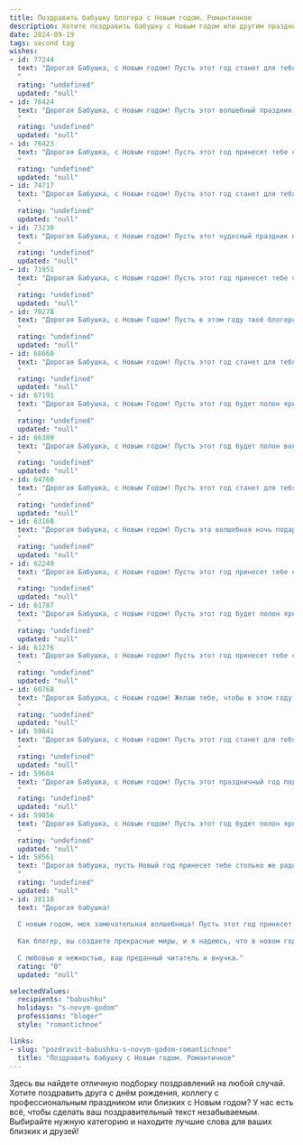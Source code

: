 ```yaml
---
title: Поздравить бабушку блогера с Новым годом. Романтичное
description: Хотите поздравить бабушку с Новым годом или другим праздником? Наш ИИ создаст незабываемое поздравление, а вы обязательно выделитесь среди других.  
date: 2024-09-19
tags: second tag
wishes:
- id: 77244
  text: "Дорогая Бабушка, с Новым годом! Пусть этот год станет для тебя волшебным, наполненным теплом, любовью и вдохновением. Хочу пожелать тебе крепкого здоровья, море радости и ярких эмоций! Пусть твои блоги продолжают дарить свет и добро, и все твои замыслы воплощаются в жизнь! Счастья тебе, моя дорогая!
  "
  rating: "undefined"
  updated: "null"
- id: 76424
  text: "Дорогая Бабушка, с Новым годом! Пусть этот волшебный праздник подарит тебе море радости, тепла и любви, как твои самые яркие блогерские видео. Желаю, чтобы в новом году ты сияла как новогодняя елка, а твои дни были полны вдохновения, как твой блог.
  "
  rating: "undefined"
  updated: "null"
- id: 76423
  text: "Дорогая Бабушка, с Новым годом! Пусть этот год принесет тебе столько же тепла, света и радости, сколько ты приносишь в жизнь своим блогерам. Будь всегда такой же яркой, красивой и вдохновляющей, как твои посты!
  "
  rating: "undefined"
  updated: "null"
- id: 74717
  text: "Дорогая Бабушка, с Новым годом! Пусть этот год станет для тебя временем волшебных моментов,  нежных объятий и ярких красок, как в твоих блогах. Желаю тебе вдохновения, радости и любви!
  "
  rating: "undefined"
  updated: "null"
- id: 73230
  text: "Дорогая Бабушка, с Новым годом! Пусть этот чудесный праздник принесет тебе море радости, любви и вдохновения. Пусть твой блог расцветет новыми идеями, а твоя душа всегда будет полна тепла и света. Я очень люблю тебя! 💖
  "
  rating: "undefined"
  updated: "null"
- id: 71951
  text: "Дорогая Бабушка, с Новым годом! Пусть этот год принесет тебе столько же радости и вдохновения, сколько ты даришь своим подписчикам. Пусть твои слова и мысли продолжают согревать сердца и вдохновлять на новые свершения. Счастья тебе, крепкого здоровья и исполнения всех желаний!
  "
  rating: "undefined"
  updated: "null"
- id: 70278
  text: "Дорогая Бабушка, с Новым Годом! Пусть в этом году твоё блогерское сердце будет наполнено вдохновением, а каждый пост станет шедевром, который подарит тепло и радость твоим читателям.
  "
  rating: "undefined"
  updated: "null"
- id: 68660
  text: "Дорогая Бабушка, с Новым годом! Пусть этот год станет для тебя таким же ярким и вдохновляющим, как твои блоги! Пусть он принесет новые идеи, счастливые моменты и бесконечную любовь.
  "
  rating: "undefined"
  updated: "null"
- id: 67191
  text: "Дорогая Бабушка, с Новым Годом! Пусть этот год будет полон ярких эмоций, вдохновения и, конечно же, новых интересных историй для твоего блога. Желаю тебе крепкого здоровья, благополучия и море позитива. Пусть каждый твой пост приносит радость и вдохновение твоим читателям.
  "
  rating: "undefined"
  updated: "null"
- id: 66389
  text: "Дорогая Бабушка, с Новым годом! Пусть этот год будет полон волшебства, как ваши сказочные блоги, а каждый день приносит радость и вдохновение.  Желаю тебе крепкого здоровья, ярких красок жизни и бесконечного потока любви от твоих верных читателей!
  "
  rating: "undefined"
  updated: "null"
- id: 64760
  text: "Дорогая Бабушка, с Новым Годом! Пусть этот год станет для тебя таким же ярким и вдохновляющим, как твои блоги. Желаю тебе море позитива, новых идей и, конечно же, крепкого здоровья, чтобы ты всегда могла делиться своей мудростью и опытом с миром.
  "
  rating: "undefined"
  updated: "null"
- id: 63168
  text: "Дорогая бабушка, с Новым годом! Пусть эта волшебная ночь подарит тебе море радости, улыбок и тепла. Пусть твои блоги наполнятся вдохновением, а подписчики – любовью и поддержкой. Ты – настоящая звезда, которая освещает все вокруг своим талантом и добрым сердцем. Счастья тебе, моя дорогая!
  "
  rating: "undefined"
  updated: "null"
- id: 62249
  text: "Дорогая Бабушка, с Новым годом! Пусть этот год принесет тебе столько же радости, сколько ты приносишь нам своей добротой. Твоя любовь и мудрость – настоящий подарок, который согревает сердце. Пусть новый год станет для тебя годом исполнения желаний, ярких моментов и вдохновения для новых блогеровских идей.
  "
  rating: "undefined"
  updated: "null"
- id: 61787
  text: "Дорогая Бабушка, с Новым годом! Пусть этот год будет полон ярких моментов, вдохновения и новых творческих идей для твоего блога. Ты - настоящая звезда, которая сияет своим талантом и добротой. Пусть каждый день приносит тебе радость, а твои подписчики всегда будут в восторге от твоих публикаций.
  "
  rating: "undefined"
  updated: "null"
- id: 61276
  text: "Дорогая Бабушка, с Новым годом! Пусть этот год принесет тебе свет, любовь, радость и вдохновение.  Твои блоги, наполненные душевным теплом, стали источником добра для многих. С Новым годом, моя самая любимая бабушка-блогер!
  "
  rating: "undefined"
  updated: "null"
- id: 60768
  text: "Дорогая Бабушка, с Новым годом! Желаю тебе, чтобы в этом году твой блог был полон вдохновения и радости, чтобы твои слова находили отклик в сердцах читателей, а ты сама была окружена любовью и заботой близких. Пусть новый год станет для тебя временем волшебных мгновений и исполнения самых заветных желаний!
  "
  rating: "undefined"
  updated: "null"
- id: 59841
  text: "Дорогая Бабушка, с Новым годом! Пусть этот год станет для тебя годом новых вдохновений, ярких моментов и бесконечной любви. Пусть твои блоги продолжат радовать тысячи людей, а твой светлый талант не угаснет никогда. Я люблю тебя, моя дорогая!
  "
  rating: "undefined"
  updated: "null"
- id: 59604
  text: "Дорогая Бабушка, с Новым годом! Пусть этот праздничный год подарит тебе столько же тепла и любви, сколько ты даришь своим подписчикам. Пусть твои блоги и дальше вдохновляют людей,  оживляют их мечты и дарят новые идеи. Здоровья тебе, радости и процветания в новом году! ❤️
  "
  rating: "undefined"
  updated: "null"
- id: 59056
  text: "Дорогая Бабушка, с Новым годом! Пусть этот год будет полон ярких красок, как твои блоги, и пусть каждый миг будет наполнен радостью и теплом, как твои любимые истории. Желаю тебе здоровья, вдохновения и, конечно же, много-много благодарных подписчиков!
  "
  rating: "undefined"
  updated: "null"
- id: 58561
  text: "Дорогая бабушка, пусть Новый год принесет тебе столько же радости и любви, сколько ты даришь нам каждый день. Пусть твой блог будет полон вдохновения, а твои читатели — благодарных сердец. С Новым годом!
  "
  rating: "undefined"
  updated: "null"
- id: 38110
  text: "Дорогая бабушка!
  
  С новым годом, моя замечательная волшебница! Пусть этот год принесет в вашу жизнь искренние радости и вдохновение, как самые красивые моменты из ваших блестящих блогов. Пусть каждый день будет наполнен светом и теплом, словно огни новогодней елки, озаряющие наши сердца.
  
  Как блогер, вы создаете прекрасные миры, и я надеюсь, что в новом году ваша творческая искра зажжет новые прекрасные идеи и вдохновит нас всех. Желаю вам здоровья, счастья и бесконечных поводов для улыбок.
  
  С любовью и нежностью, ваш преданный читатель и внучка."
  rating: "0"
  updated: "null"

selectedValues:
  recipients: "babushku"
  holidays: "s-novym-godom"
  professions: "bloger"
  style: "romantichnoe"

links:
- slug: "pozdravit-babushku-s-novym-godom-romantichnoe"
  title: "Поздравить бабушку с Новым годом. Романтичное"
---
```


Здесь вы найдете отличную подборку поздравлений на любой случай. 
Хотите поздравить друга с днём рождения, коллегу с профессиональным праздником или близких с Новым годом? У нас есть всё, чтобы сделать ваш поздравительный текст незабываемым. Выбирайте нужную категорию и находите лучшие слова для ваших близких и друзей!
